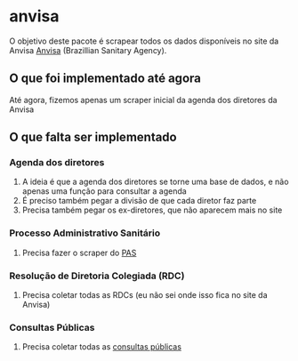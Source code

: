 
<!-- README.md is generated from README.Rmd. Please edit that file -->

# anvisa

<!-- badges: start -->
<!-- badges: end -->

O objetivo deste pacote é scrapear todos os dados disponíveis no site da
Anvisa [Anvisa](https://www.gov.br/anvisa/pt-br) (Brazillian Sanitary
Agency).

## O que foi implementado até agora

Até agora, fizemos apenas um scraper inicial da agenda dos diretores da
Anvisa

## O que falta ser implementado

### Agenda dos diretores

1.  A ideia é que a agenda dos diretores se torne uma base de dados, e
    não apenas uma função para consultar a agenda
2.  É preciso também pegar a divisão de que cada diretor faz parte
3.  Precisa também pegar os ex-diretores, que não aparecem mais no site

### Processo Administrativo Sanitário

1.  Precisa fazer o scraper do
    [PAS](https://www.gov.br/anvisa/pt-br/acessoainformacao/dadosabertos/informacoes-analiticas/processos-administrativos-sanitarios)

### Resolução de Diretoria Colegiada (RDC)

1.  Precisa coletar todas as RDCs (eu não sei onde isso fica no site da
    Anvisa)

### Consultas Públicas

1.  Precisa coletar todas as [consultas
    públicas](http://antigo.anvisa.gov.br/consultas-publicas#/)
